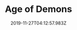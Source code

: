 ---
title: Age of Demons
date: 2019-11-27T04:12:57.983Z
card-portfolio:
  card-img: /img/demons.jpg
  card-lead: >-
    Tap and hold to target the evil trooper, then release to shoot. Aim at the evil trooper's head to score more and get rewards!
  card-page: 
    footer-portfolio:
      - store-title: Google Play
        store-link: https://play.google.com/store/apps/details?id=org.sdtt.ageofdemons  
    product-description:
      product-desc:
        - desc-id: '1'
          name: 'Category '
          tech-content: Game
        - desc-id: '2'
          name: Type
          tech-content: Arcade Game, Role-Playing Game, Minigame
        - desc-id: '3'
          name: Pricing & Distribution
          tech-content: 'Free Game, can get/play on Android/IOS/Windows'
        - desc-id: '4'
          name: In-App Products
          tech-content: Not support
        - desc-id: '5'
          name: 'Content Rating '
          tech-content: 'Rated for 3+, Everyone'
    product-detail:
      product-detail:
        - content-list:
            - content: >-
                Age of Demons is the newest addictive game by HTActive.
                Join in our mystery world, choose a hero and start your adventure by fighting and sweeping out all monsters on your way.
          detail-id: 1
          name: Age of Demons - Victory or Death
        - content-list:
            - content: >-
                Tap and hold to target the evil trooper, then release to shoot.
                Aim at the evil trooper's head to score more and get rewards.
                Shoot two headshots in a row to enter Power Mode.
                Enter the Power Mode and go for the more coins.
                Be careful though, ONE WRONG AIM, YOU DIE.
                Don't fr
          detail-id: 2
          name: How to play
    slider-img:
      - id: 1
        slider: /img/ageofdeamon_01.png
      - id: 2
        slider: /img/ageofdeamon_02.png
      - id: 3
        slider: /img/ageofdeamon_03.png
  card-slug: /product-detail/10/Age-of-demon/
  card-title: Age of Demons
  cardId: 10
  language: en
  tag-card: game
---